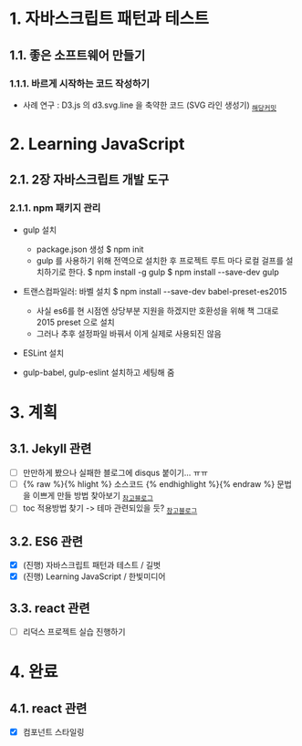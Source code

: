 # 1. **자바스크립트 패턴과 테스트**

## 1.1. **좋은 소프트웨어 만들기**

### 1.1.1. **바르게 시작하는 코드 작성하기**

- 사례 연구 : D3.js 의 d3.svg.line 을 축약한 코드 (SVG 라인 생성기) <sub>[해당커밋][commit_1]</sub>



[commit_1]: [https://github.com/leoh7/study-es6/commit/7bcb2b04454a11d54fc0fb65b9f92137eb393f27]

# 2. **Learning JavaScript**

## 2.1. **2장 자바스크립트 개발 도구**

### 2.1.1. **npm 패키지 관리**
- gulp 설치
  - package.json 생성
    $ npm init
  - gulp 를 사용하기 위해 전역으로 설치한 후 프로젝트 루트 마다 로컬 걸프를 설치하기로 한다.
    $ npm install -g gulp
    $ npm install --save-dev gulp

- 트랜스컴파일러: 바벨 설치
    $ npm install --save-dev babel-preset-es2015
  - 사실 es6를 현 시점엔 상당부분 지원을 하겠지만 호환성을 위해 책 그대로 2015 preset 으로 설치
  - 그러나 추후 설정파일 바꿔서 이게 실제로 사용되진 않음

- ESLint 설치

- gulp-babel, gulp-eslint 설치하고 세팅해 줌

# 3. **계획**

## 3.1. **Jekyll 관련**
  - [ ] 만만하게 봤으나 실패한 블로그에 disqus 붙이기... ㅠㅠ
  - [ ] {% raw %}{% hlight %} 소스코드 {% endhighlight %}{% endraw %} 문법을 이쁘게 만들 방법 찾아보기 
    <sub>[참고블로그][cf_1]</sub>
  - [ ] toc 적용방법 찾기 -> 테마 관련되있을 듯?
    <sub>[참고블로그][cf_2]</sub>

## 3.2. **ES6 관련**
  - [x] (진행) 자바스크립트 패턴과 테스트 / 길벗
  - [x] (진행) Learning JavaScript / 한빛미디어 

## 3.3. **react 관련**
  - [ ] 리덕스 프로젝트 실습 진행하기

[cf_1]: [https://djkeh.github.io/articles/Hangul-test-jekyll-tips-kor/]
[cf_2]: [https://betterfly88.github.io/etc/%EB%A7%88%ED%81%AC%EB%8B%A4%EC%9A%B4_%EC%B6%94%EA%B0%80/]

# 4. **완료**
## 4.1. **react 관련**
  - [x] 컴포넌트 스타일링